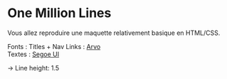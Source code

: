 # One Million Lines
Vous allez reproduire une maquette relativement basique en HTML/CSS.

Fonts : 
Titles + Nav Links : [Arvo](https://fonts.google.com/specimen/Arvo) <br>
Textes : [Segoe UI](https://learn.microsoft.com/fr-be/typography/font-list/segoe-ui)

-> Line height: 1.5
